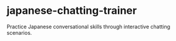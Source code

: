 # japanese-chatting-trainer
Practice Japanese conversational skills through interactive chatting scenarios.
